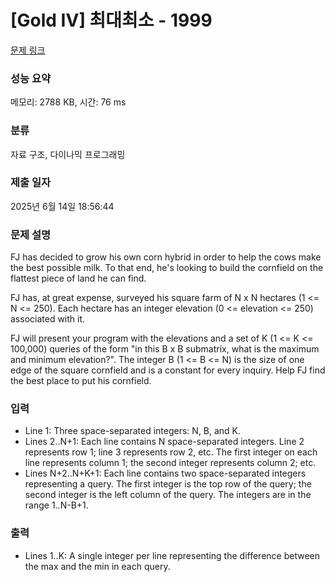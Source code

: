 # [Gold IV] 최대최소 - 1999 

[문제 링크](https://www.acmicpc.net/problem/1999) 

### 성능 요약

메모리: 2788 KB, 시간: 76 ms

### 분류

자료 구조, 다이나믹 프로그래밍

### 제출 일자

2025년 6월 14일 18:56:44

### 문제 설명

<p>FJ has decided to grow his own corn hybrid in order to help the cows make the best possible milk.  To that end, he's looking to build the cornfield on the flattest piece of land he can find.</p>

<p>FJ has, at great expense, surveyed his square farm of N x N hectares (1 <= N <= 250). Each hectare has an integer elevation (0 <= elevation <= 250) associated with it.</p>

<p>FJ will present your program with the elevations and a set of K (1 <= K <= 100,000) queries of the form "in this B x B submatrix, what is the maximum and minimum elevation?".  The integer B (1 <= B <= N) is the size of one edge of the square cornfield and is a constant for every inquiry. Help FJ find the best place to put his cornfield.</p>

### 입력 

 <ul>
	<li>Line 1: Three space-separated integers: N, B, and K.</li>
	<li>Lines 2..N+1: Each line contains N space-separated integers.  Line 2 represents row 1; line 3 represents row 2, etc.  The first integer on each line represents column 1; the second integer represents column 2; etc.</li>
	<li>Lines N+2..N+K+1: Each line contains two space-separated integers representing a query. The first integer is the top row of the query; the second integer is the left column of the query.  The integers are in the range 1..N-B+1.</li>
</ul>

### 출력 

 <ul>
	<li>Lines 1..K: A single integer per line representing the difference between the max and the min in each query.</li>
</ul>

